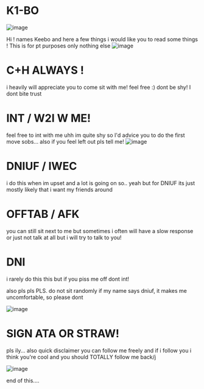 # K1-BO
![image](https://github.com/user-attachments/assets/56608a25-41fd-4cc7-82f0-b6c9949d263c)

Hi ! names Keebo and here a few things i would like you to read some things ! 
This is for pt purposes only nothing else
![image](https://github.com/user-attachments/assets/3c5b79dc-37c8-40b0-9241-5f199b1b59ce)
# C+H ALWAYS ! 
i heavily will appreciate you to come sit with me! feel free :) dont be shy! I dont bite trust 
# INT / W2I W ME! 
feel free to int with me uhh im quite shy so I'd advice you to do the first move sobs...
also if you feel left out pls tell me! 
![image](https://github.com/user-attachments/assets/c34ca35f-3478-436a-8394-42ac208dd5f6)
# DNIUF / IWEC
i do this when im upset and a lot is going on so.. yeah but for DNIUF its just mostly likely that i want my friends around 
# OFFTAB / AFK
you can still sit next to me but sometimes i often will have a slow response or just not talk at all but i will try to talk to you! 
# DNI 
i rarely do this this but if you piss me off dont int! 

also pls pls PLS. do not sit randomly if my name says dniuf, it makes me uncomfortable, so please dont

![image](https://github.com/user-attachments/assets/34377d11-6872-4bfc-ab69-beac571e9685)
# SIGN ATA OR STRAW!
pls ily... 
also quick disclaimer you can follow me freely and if i follow you i think you're cool and you should TOTALLY follow me back/j

![image](https://github.com/user-attachments/assets/8c99baca-4886-4749-b2cb-f0af143fdd13)

end of this.... 
